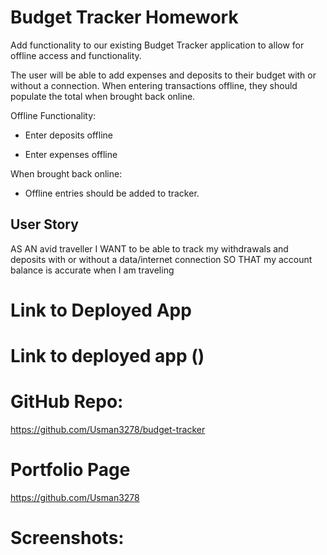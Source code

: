 # Budget Tracker Homework

Add functionality to our existing Budget Tracker application to allow for offline access and functionality.

The user will be able to add expenses and deposits to their budget with or without a connection. When entering transactions offline, they should populate the total when brought back online.

Offline Functionality:

  * Enter deposits offline

  * Enter expenses offline

When brought back online:

  * Offline entries should be added to tracker.

## User Story

AS AN avid traveller
I WANT to be able to track my withdrawals and deposits with or without a data/internet connection
SO THAT my account balance is accurate when I am traveling

# Link to Deployed App

# Link to deployed app () 

# GitHub Repo:
https://github.com/Usman3278/budget-tracker

# Portfolio Page
https://github.com/Usman3278


# Screenshots:



